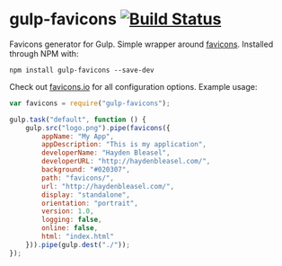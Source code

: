 # gulp-favicons [![Build Status](https://travis-ci.org/haydenbleasel/gulp-favicons.svg?branch=master)](https://travis-ci.org/haydenbleasel/gulp-favicons)

Favicons generator for Gulp. Simple wrapper around [favicons](https://github.com/haydenbleasel/favicons). Installed through NPM with:

```shell
npm install gulp-favicons --save-dev
```

Check out [favicons.io](http://favicons.io/) for all configuration options. Example usage:

```js
var favicons = require("gulp-favicons");

gulp.task("default", function () {
    gulp.src("logo.png").pipe(favicons({
        appName: "My App",
        appDescription: "This is my application",
        developerName: "Hayden Bleasel",
        developerURL: "http://haydenbleasel.com/",
        background: "#020307",
        path: "favicons/",
        url: "http://haydenbleasel.com/",
        display: "standalone",
        orientation: "portrait",
        version: 1.0,
        logging: false,
        online: false,
        html: "index.html"
    })).pipe(gulp.dest("./"));
});
```
